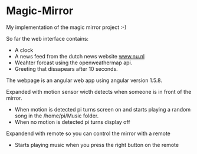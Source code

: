 # Magic-Mirror

My implementation of the magic mirror project :-)

So far the web interface contains:
- A clock
- A news feed from the dutch news website www.nu.nl
- Weahter forcast using the openweathermap api.
- Greeting that dissapears after 10 seconds.

The webpage is an angular web app using angular version 1.5.8.

Expanded with motion sensor wicth detects when someone is in front of the mirror.
- When motion is detected pi turns screen on and starts playing a random song in the /home/pi/Music folder. 
- When no motion is detected pi turns display off

Expandend with remote so you can control the mirror with a remote
- Starts playing music when you press the right button on the remote

